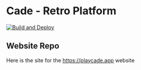 # Cade - Retro Platform 
[![Build and Deploy](https://github.com/play-cade/PlayCade.github.io/actions/workflows/BuildAndDeploy.yml/badge.svg)](https://github.com/play-cade/PlayCade.github.io/actions/workflows/BuildAndDeploy.yml)
## Website Repo

Here is the site for the https://playcade.app website 
